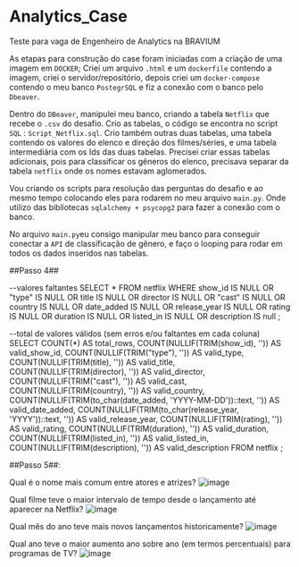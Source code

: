 # Analytics_Case
Teste para vaga de Engenheiro de Analytics na BRAVIUM

As etapas para construção do case foram iniciadas com a criação de uma imagem em `DOCKER`;
Criei um arquivo `.html` e um `dockerfile` contendo a imagem, criei o servidor/repositório, depois criei um `docker-compose` contendo o meu banco `PostegrSQL` 
e fiz a conexão com o banco pelo `Dbeaver`.

Dentro do `DBeaver`, manipulei meu banco, criando a tabela `Netflix` que recebe o `.csv` do desafio.
Crio as tabelas, o código se encontra no script `SQL` : `Script_Netflix.sql`.
Crio também outras duas tabelas, uma tabela contendo os valores do elenco e direção dos filmes/séries, e uma tabela intermediária
com os Ids das duas tabelas.
Precisei criar essas tabelas adicionais, pois para classificar os gêneros do elenco, precisava separar da tabela `netflix` onde os nomes estavam aglomerados.

Vou criando os scripts para resolução das perguntas do desafio e ao mesmo tempo colocando eles para rodarem no meu arquivo `main.py`.
Onde utilizo das bibliotecas `sqlalchemy + psycopg2` para fazer a conexão com o banco.

No arquivo `main.py`eu consigo manipular meu banco para conseguir conectar a `API` de classificação de gênero, e faço o looping para rodar em todos os dados inseridos nas tabelas.


##Passo 4##

--valores faltantes
SELECT *
FROM netflix
WHERE show_id IS NULL
	OR "type" IS NULL
	OR title IS NULL
	OR director IS NULL
	OR "cast" IS NULL
	OR country IS NULL
	OR date_added IS NULL
	OR release_year IS NULL
	OR rating IS NULL
	OR duration IS NULL
	OR listed_in IS NULL
	OR description IS null
;

--total de valores válidos (sem erros e/ou faltantes em cada coluna)
SELECT
COUNT(*) AS total_rows,
COUNT(NULLIF(TRIM(show_id), '')) AS valid_show_id,
COUNT(NULLIF(TRIM("type"), '')) AS valid_type,
COUNT(NULLIF(TRIM(title), '')) AS valid_title,
COUNT(NULLIF(TRIM(director), '')) AS valid_director,
COUNT(NULLIF(TRIM("cast"), '')) AS valid_cast,
COUNT(NULLIF(TRIM(country), '')) AS valid_country,
COUNT(NULLIF(TRIM(to_char(date_added, 'YYYY-MM-DD'))::text, '')) AS valid_date_added,
COUNT(NULLIF(TRIM(to_char(release_year, 'YYYY'))::text, '')) AS valid_release_year,
COUNT(NULLIF(TRIM(rating), '')) AS valid_rating,
COUNT(NULLIF(TRIM(duration), '')) AS valid_duration,
COUNT(NULLIF(TRIM(listed_in), '')) AS valid_listed_in,
COUNT(NULLIF(TRIM(description), '')) AS valid_description
FROM netflix
;

##Passo 5##:

Qual é o nome mais comum entre atores e atrizes?
![image](https://github.com/GuilhermeDumam/Analytics_Case/assets/72059691/76e7b9c3-c638-4257-be3e-43a41851a17d)

Qual filme teve o maior intervalo de tempo desde o lançamento até aparecer na Netflix?
![image](https://github.com/GuilhermeDumam/Analytics_Case/assets/72059691/27a3cf83-3f2c-4be7-a984-ba814a5367bd)

Qual mês do ano teve mais novos lançamentos historicamente?
![image](https://github.com/GuilhermeDumam/Analytics_Case/assets/72059691/ea8cd356-7686-44a7-af31-9c9b6c37ae6b)

Qual ano teve o maior aumento ano sobre ano (em termos percentuais) para programas de TV?
![image](https://github.com/GuilhermeDumam/Analytics_Case/assets/72059691/6873d5c6-0f3a-476e-8e42-795b14c21b37)



